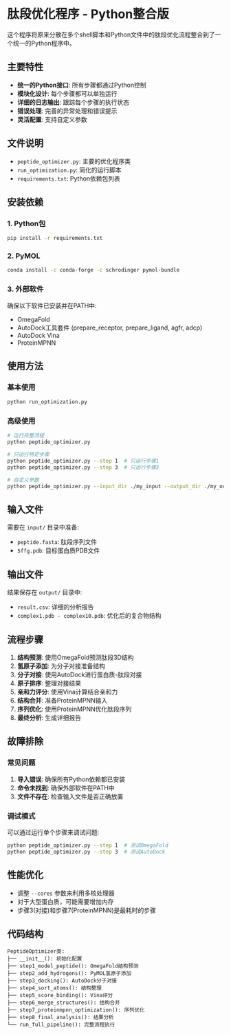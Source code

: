 # 肽段优化程序 - Python整合版

这个程序将原来分散在多个shell脚本和Python文件中的肽段优化流程整合到了一个统一的Python程序中。

## 主要特性

- **统一的Python接口**: 所有步骤都通过Python控制
- **模块化设计**: 每个步骤都可以单独运行
- **详细的日志输出**: 跟踪每个步骤的执行状态
- **错误处理**: 完善的异常处理和错误提示
- **灵活配置**: 支持自定义参数

## 文件说明

- `peptide_optimizer.py`: 主要的优化程序类
- `run_optimization.py`: 简化的运行脚本
- `requirements.txt`: Python依赖包列表

## 安装依赖

### 1. Python包
```bash
pip install -r requirements.txt
```

### 2. PyMOL
```bash
conda install -c conda-forge -c schrodinger pymol-bundle
```

### 3. 外部软件
确保以下软件已安装并在PATH中:
- OmegaFold
- AutoDock工具套件 (prepare_receptor, prepare_ligand, agfr, adcp)
- AutoDock Vina
- ProteinMPNN

## 使用方法

### 基本使用
```bash
python run_optimization.py
```

### 高级使用
```bash
# 运行完整流程
python peptide_optimizer.py

# 只运行特定步骤
python peptide_optimizer.py --step 1  # 只运行步骤1
python peptide_optimizer.py --step 3  # 只运行步骤3

# 自定义参数
python peptide_optimizer.py --input_dir ./my_input --output_dir ./my_output --cores 8
```

## 输入文件

需要在 `input/` 目录中准备:
- `peptide.fasta`: 肽段序列文件
- `5ffg.pdb`: 目标蛋白质PDB文件

## 输出文件

结果保存在 `output/` 目录中:
- `result.csv`: 详细的分析报告
- `complex1.pdb - complex10.pdb`: 优化后的复合物结构

## 流程步骤

1. **结构预测**: 使用OmegaFold预测肽段3D结构
2. **氢原子添加**: 为分子对接准备结构
3. **分子对接**: 使用AutoDock进行蛋白质-肽段对接
4. **原子排序**: 整理对接结果
5. **亲和力评分**: 使用Vina计算结合亲和力
6. **结构合并**: 准备ProteinMPNN输入
7. **序列优化**: 使用ProteinMPNN优化肽段序列
8. **最终分析**: 生成详细报告

## 故障排除

### 常见问题

1. **导入错误**: 确保所有Python依赖都已安装
2. **命令未找到**: 确保外部软件在PATH中
3. **文件不存在**: 检查输入文件是否正确放置

### 调试模式

可以通过运行单个步骤来调试问题:
```bash
python peptide_optimizer.py --step 1  # 测试OmegaFold
python peptide_optimizer.py --step 3  # 测试AutoDock
```

## 性能优化

- 调整 `--cores` 参数来利用多核处理器
- 对于大型蛋白质，可能需要增加内存
- 步骤3(对接)和步骤7(ProteinMPNN)是最耗时的步骤

## 代码结构

```
PeptideOptimizer类:
├── __init__(): 初始化配置
├── step1_model_peptide(): OmegaFold结构预测
├── step2_add_hydrogens(): PyMOL氢原子添加
├── step3_docking(): AutoDock分子对接
├── step4_sort_atoms(): 结构整理
├── step5_score_binding(): Vina评分
├── step6_merge_structures(): 结构合并
├── step7_proteinmpnn_optimization(): 序列优化
├── step8_final_analysis(): 结果分析
└── run_full_pipeline(): 完整流程执行
```
